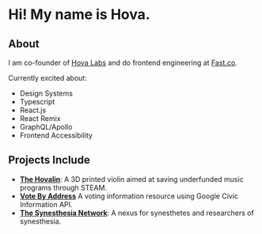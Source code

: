 # Hi! My name is Hova.

## About
I am co-founder of [Hova Labs](https://www.hovalabs.com/) and do frontend engineering at [Fast.co](https://www.fast.co/).

Currently excited about:
- Design Systems
- Typescript
- React.js
- React Remix
- GraphQL/Apollo
- Frontend Accessibility

## Projects Include
- **[The Hovalin](https://www.hovalabs.com/hovalin)**: A 3D printed violin aimed at saving underfunded music programs through STEAM.
- **[Vote By Address](https://www.votebyaddress.com/)** A voting information resource using Google Civic Information API.
- **[The Synesthesia Network](http://www.thesynesthesianetwork.com/)**: A nexus for synesthetes and researchers of synesthesia.
